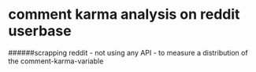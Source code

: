 # comment karma analysis on reddit userbase

######scrapping reddit - not using any API - to measure a distribution of the comment-karma-variable
